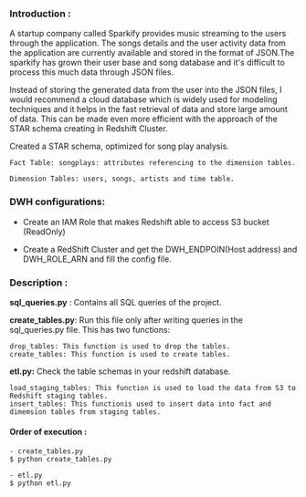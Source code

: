 ### Introduction :

A startup company called Sparkify provides music streaming to the users through the application. The songs details and the user activity data from the application are currently available and stored in the format of JSON.The sparkify has grown their user base and song database and it's difficult to process this much data through JSON files.

Instead of storing the generated data from the user into the JSON files, I would recommend a cloud database which is widely used for modeling techniques and it helps in the fast retrieval of data and store large amount of data. This can be made even more efficient with the approach of the STAR schema creating in Redshift Cluster.

Created a STAR schema, optimized for song play analysis.

`Fact Table: songplays: attributes referencing to the dimension tables.`

`Dimension Tables: users, songs, artists and time table.`

### DWH configurations:

- Create an IAM Role that makes Redshift able to access S3 bucket (ReadOnly)

- Create a RedShift Cluster and get the DWH_ENDPOIN(Host address) and DWH_ROLE_ARN and fill the config file.

### Description :

**sql_queries.py** : 
Contains all SQL queries of the project.

**create_tables.py**: 
Run this file only after writing queries in the sql_queries.py file. This has two functions:
```
drop_tables: This function is used to drop the tables. 
create_tables: This function is used to create tables.
```

**etl.py:**
Check the table schemas in your redshift database.
```
load_staging_tables: This function is used to load the data from S3 to Redshift staging tables. 
insert_tables: This functionis used to insert data into fact and dimemsion tables from staging tables.
```

#### Order of execution :

```
- create_tables.py
$ python create_tables.py

- etl.py
$ python etl.py
```
